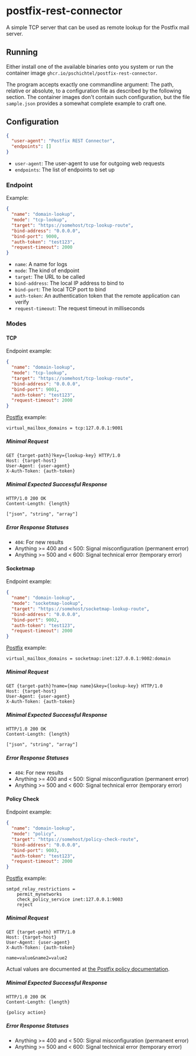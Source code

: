 # postfix-rest-connector

A simple TCP server that can be used as remote lookup for the Postfix mail server.

## Running

Either install one of the available binaries onto you system or run the container image `ghcr.io/pschichtel/postfix-rest-connector`.

The program accepts exactly one commandline argument: The path, relative or absolute, to a configuration file
as described by the following section. The container images don't contain such configuration, but the file `sample.json`
provides a somewhat complete example to craft one.

## Configuration

```json
{
  "user-agent": "Postfix REST Connector",
  "endpoints": []
}
```

* `user-agent`: The user-agent to use for outgoing web requests
* `endpoints`: The list of endpoints to set up

### Endpoint

Example:

```json
{
  "name": "domain-lookup",
  "mode": "tcp-lookup",
  "target": "https://somehost/tcp-lookup-route",
  "bind-address": "0.0.0.0",
  "bind-port": 9000,
  "auth-token": "test123",
  "request-timeout": 2000
}
```

* `name`: A name for logs
* `mode`: The kind of endpoint
* `target`: The URL to be called
* `bind-address`: The local IP address to bind to
* `bind-port`: The local TCP port to bind
* `auth-token`: An authentication token that the remote application can verify
* `request-timeout`: The request timeout in milliseconds


### Modes

#### TCP

Endpoint example:

```json
{
  "name": "domain-lookup",
  "mode": "tcp-lookup",
  "target": "https://somehost/tcp-lookup-route",
  "bind-address": "0.0.0.0",
  "bind-port": 9001,
  "auth-token": "test123",
  "request-timeout": 2000
}
```

[Postfix](http://www.postfix.org/tcp_table.5.html) example:

```
virtual_mailbox_domains = tcp:127.0.0.1:9001
```

##### Minimal Request

```
GET {target-path}?key={lookup-key} HTTP/1.0
Host: {target-host}
User-Agent: {user-agent}
X-Auth-Token: {auth-token}

```

##### Minimal Expected Successful Response

```
HTTP/1.0 200 OK
Content-Length: {length}

["json", "string", "array"]
```

##### Error Response Statuses

* `404`: For new results
* Anything >= 400 and < 500: Signal misconfiguration (permanent error)
* Anything >= 500 and < 600: Signal technical error (temporary error)

#### Socketmap

Endpoint example:

```json
{
  "name": "domain-lookup",
  "mode": "socketmap-lookup",
  "target": "https://somehost/socketmap-lookup-route",
  "bind-address": "0.0.0.0",
  "bind-port": 9002,
  "auth-token": "test123",
  "request-timeout": 2000
}
```

[Postfix](http://www.postfix.org/socketmap_table.5.html) example:

```
virtual_mailbox_domains = socketmap:inet:127.0.0.1:9002:domain
```

##### Minimal Request

```
GET {target-path}?name={map name}&key={lookup-key} HTTP/1.0
Host: {target-host}
User-Agent: {user-agent}
X-Auth-Token: {auth-token}

```

##### Minimal Expected Successful Response

```
HTTP/1.0 200 OK
Content-Length: {length}

["json", "string", "array"]
```

##### Error Response Statuses

* `404`: For new results
* Anything >= 400 and < 500: Signal misconfiguration (permanent error)
* Anything >= 500 and < 600: Signal technical error (temporary error)

#### Policy Check

Endpoint example:

```json
{
  "name": "domain-lookup",
  "mode": "policy",
  "target": "https://somehost/policy-check-route",
  "bind-address": "0.0.0.0",
  "bind-port": 9003,
  "auth-token": "test123",
  "request-timeout": 2000
}
```

[Postfix](http://www.postfix.org/SMTPD_POLICY_README.html) example:

```
smtpd_relay_restrictions =
    permit_mynetworks
    check_policy_service inet:127.0.0.1:9003
    reject
```

##### Minimal Request

```
GET {target-path} HTTP/1.0
Host: {target-host}
User-Agent: {user-agent}
X-Auth-Token: {auth-token}

name=value&name2=value2
```

Actual values are documented at [the Postfix policy documentation](http://www.postfix.org/SMTPD_POLICY_README.html).

##### Minimal Expected Successful Response

```
HTTP/1.0 200 OK
Content-Length: {length}

{policy action}
```

##### Error Response Statuses

* Anything >= 400 and < 500: Signal misconfiguration (permanent error)
* Anything >= 500 and < 600: Signal technical error (temporary error)
